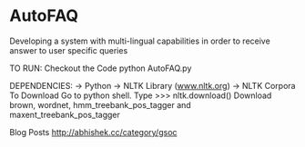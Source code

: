 AutoFAQ
====

Developing a system with multi-lingual capabilities in order to receive answer to user specific queries

TO RUN:
Checkout the Code
python AutoFAQ.py

DEPENDENCIES:
-> Python
-> NLTK Library (www.nltk.org)
-> NLTK Corpora
	To Download
	Go to python shell. Type
	>>> nltk.download()
	Download brown, wordnet, hmm_treebank_pos_tagger and maxent_treebank_pos_tagger

Blog Posts
http://abhishek.cc/category/gsoc